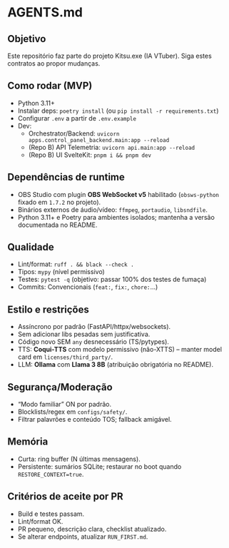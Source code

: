 # AGENTS.md

## Objetivo
Este repositório faz parte do projeto Kitsu.exe (IA VTuber). Siga estes contratos ao propor mudanças.

## Como rodar (MVP)
- Python 3.11+
- Instalar deps: `poetry install` (ou `pip install -r requirements.txt`)
- Configurar `.env` a partir de `.env.example`
- Dev:
  - Orchestrator/Backend: `uvicorn apps.control_panel_backend.main:app --reload`
  - (Repo B) API Telemetria: `uvicorn api.main:app --reload`
  - (Repo B) UI SvelteKit: `pnpm i && pnpm dev`

## Dependências de runtime
- OBS Studio com plugin **OBS WebSocket v5** habilitado (`obsws-python` fixado em `1.7.2` no projeto).
- Binários externos de áudio/vídeo: `ffmpeg`, `portaudio`, `libsndfile`.
- Python 3.11+ e Poetry para ambientes isolados; mantenha a versão documentada no README.

## Qualidade
- Lint/format: `ruff . && black --check .`
- Tipos: `mypy` (nível permissivo)
- Testes: `pytest -q` (objetivo: passar 100% dos testes de fumaça)
- Commits: Convencionais (`feat:`, `fix:`, `chore:`…)

## Estilo e restrições
- Assíncrono por padrão (FastAPI/httpx/websockets).
- Sem adicionar libs pesadas sem justificativa.
- Código novo SEM `any` desnecessário (TS/pytypes).
- TTS: **Coqui-TTS** com modelo permissivo (não-XTTS) – manter model card em `licenses/third_party/`.
- LLM: **Ollama** com **Llama 3 8B** (atribuição obrigatória no README).

## Segurança/Moderação
- “Modo familiar” ON por padrão.
- Blocklists/regex em `configs/safety/`.
- Filtrar palavrões e conteúdo TOS; fallback amigável.

## Memória
- Curta: ring buffer (N últimas mensagens).
- Persistente: sumários SQLite; restaurar no boot quando `RESTORE_CONTEXT=true`.

## Critérios de aceite por PR
- Build e testes passam.
- Lint/format OK.
- PR pequeno, descrição clara, checklist atualizado.
- Se alterar endpoints, atualizar `RUN_FIRST.md`.
